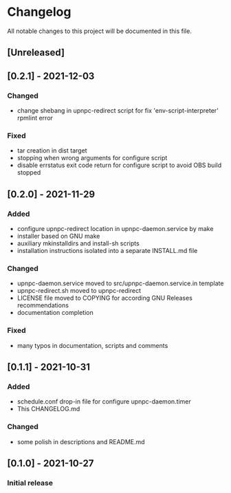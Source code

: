 # Changelog
All notable changes to this project will be documented in this file.

## [Unreleased]

## [0.2.1] - 2021-12-03
### Changed
- change shebang in upnpc-redirect script for fix 'env-script-interpreter' rpmlint error

### Fixed
- tar creation in dist target
- stopping when wrong arguments for configure script
- disable errstatus exit code return for configure script to avoid OBS build stopped

## [0.2.0] - 2021-11-29
### Added
- configure upnpc-redirect location in upnpc-daemon.service by make
- installer based on GNU make
- auxiliary mkinstalldirs and install-sh scripts
- installation instructions isolated into a separate INSTALL.md file

### Changed
- upnpc-daemon.service moved to src/upnpc-daemon.service.in template
- upnpc-redirect.sh moved to upnpc-redirect
- LICENSE file moved to COPYING for according GNU Releases recommendations
- documentation completion

### Fixed
- many typos in documentation, scripts and comments

## [0.1.1] - 2021-10-31
### Added
- schedule.conf drop-in file for configure upnpc-daemon.timer
- This CHANGELOG.md

### Changed
- some polish in descriptions and README.md

## [0.1.0] - 2021-10-27
### Initial release
